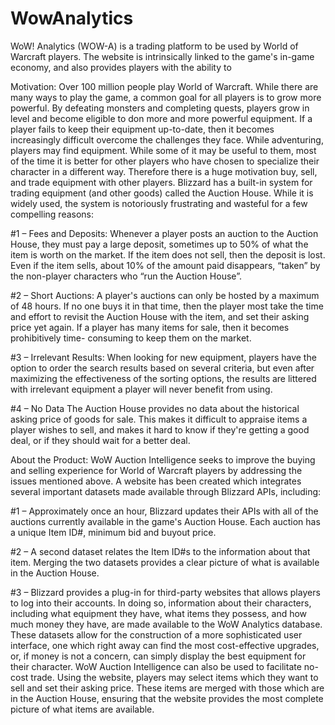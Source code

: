 # WowAnalytics
WoW! Analytics (WOW-A) is a trading platform to be used by World of Warcraft players. The website is intrinsically linked to the game's in-game economy, and also provides players with the ability to 

Motivation:
Over 100 million people play World of Warcraft. While there are many ways to play the game, a
common goal for all players is to grow more powerful. By defeating monsters and completing quests,
players grow in level and become eligible to don more and more powerful equipment. If a player fails
to keep their equipment up-to-date, then it becomes increasingly difficult overcome the challenges they
face. While adventuring, players may find equipment. While some of it may be useful to them, most of
the time it is better for other players who have chosen to specialize their character in a different way.
Therefore there is a huge motivation buy, sell, and trade equipment with other players.
Blizzard has a built-in system for trading equipment (and other goods) called the Auction
House. While it is widely used, the system is notoriously frustrating and wasteful for a few compelling
reasons:

#1 – Fees and Deposits:
Whenever a player posts an auction to the Auction House, they must pay a large deposit,
sometimes up to 50% of what the item is worth on the market. If the item does not sell, then the deposit
is lost. Even if the item sells, about 10% of the amount paid disappears, “taken” by the non-player
characters who “run the Auction House”.

#2 – Short Auctions:
A player's auctions can only be hosted by a maximum of 48 hours. If no one buys it in
that time, then the player most take the time and effort to revisit the Auction House with the item, and
set their asking price yet again. If a player has many items for sale, then it becomes prohibitively time-
consuming to keep them on the market.

#3 – Irrelevant Results:
When looking for new equipment, players have the option to order the search results
based on several criteria, but even after maximizing the effectiveness of the sorting options, the results are
littered with irrelevant equipment a player will never benefit from using. 

#4 – No Data
The Auction House provides no data about the historical asking price of goods for sale. This makes it difficult to appraise items a player wishes to sell, and makes it hard to know if they're getting a good deal, or if they should wait for a better deal. 

About the Product:
WoW Auction Intelligence seeks to improve the buying and selling experience for World
of Warcraft players by addressing the issues mentioned above. A website has been created which
integrates several important datasets made available through Blizzard APIs, including:

#1 – Approximately once an hour, Blizzard updates their APIs with all of the auctions currently
available in the game's Auction House. Each auction has a unique Item ID#, minimum bid and buyout
price.

#2 – A second dataset relates the Item ID#s to the information about that item. Merging the two
datasets provides a clear picture of what is available in the Auction House.

#3 – Blizzard provides a plug-in for third-party websites that allows players to log into their
accounts. In doing so, information about their characters, including what equipment they have, what
items they possess, and how much money they have, are made available to the WoW Analytics
database.
These datasets allow for the construction of a more sophisticated user interface, one which right
away can find the most cost-effective upgrades, or, if money is not a concern, can simply display the
best equipment for their character.
WoW Auction Intelligence can also be used to facilitate no-cost trade. Using the website,
players may select items which they want to sell and set their asking price. These items are merged
with those which are in the Auction House, ensuring that the website provides the most complete
picture of what items are available.
